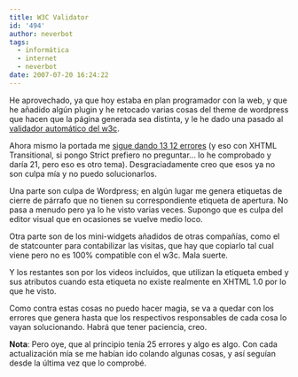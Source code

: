 ```yaml
---
title: W3C Validator
id: '494'
author: neverbot
tags:
  - informática
  - internet
  - neverbot
date: 2007-07-20 16:24:22
---
```


He aprovechado, ya que hoy estaba en plan programador con la web, y que he añadido algún plugin y he retocado varias cosas del theme de wordpress que hacen que la página generada sea distinta, y le he dado una pasado al [validador automático del w3c](http://validator.w3.org/).

Ahora mismo la portada me [sigue dando 13 12 errores](http://validator.w3.org/check?uri=www.neverbot.com) (y eso con XHTML Transitional, si pongo Strict prefiero no preguntar... lo he comprobado y daría 21, pero eso es otro tema). Desgraciadamente creo que esos ya no son culpa mía y no puedo solucionarlos.

Una parte son culpa de Wordpress; en algún lugar me genera etiquetas de cierre de párrafo que no tienen su correspondiente etiqueta de apertura. No pasa a menudo pero ya lo he visto varias veces. Supongo que es culpa del editor visual que en ocasiones se vuelve medio loco.

Otra parte son de los mini-widgets añadidos de otras compañías, como el de statcounter para contabilizar las visitas, que hay que copiarlo tal cual viene pero no es 100% compatible con el w3c. Mala suerte.

Y los restantes son por los videos incluidos, que utilizan la etiqueta embed y sus atributos cuando esta etiqueta no existe realmente en XHTML 1.0 por lo que he visto.

Como contra estas cosas no puedo hacer magia, se va a quedar con los errores que genera hasta que los respectivos responsables de cada cosa lo vayan solucionando. Habrá que tener paciencia, creo.

**Nota**: Pero oye, que al principio tenía 25 errores y algo es algo. Con cada actualización mía se me habían ido colando algunas cosas, y así seguían desde la última vez que lo comprobé.
